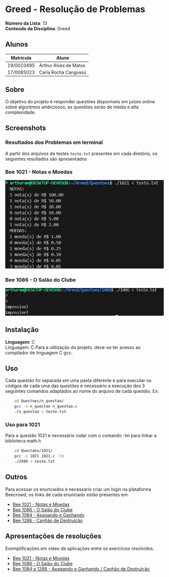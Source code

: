 # Greed - Resolução de Problemas

**Número da Lista**: 13 <br>
**Conteúdo da Disciplina**: Greed<br>

## Alunos
|Matrícula | Aluno |
| -- | -- |
| 19/0010495  |  Arthur Alves de Matos |
| 17/0085023  |  Carla Rocha Cangussú |

## Sobre
O objetivo do projeto é responder questões disponíveis em juízes online sobre algoritmos ambiciosos, as questões serão de média e alta complexidade.

## Screenshots
### Resultados dos Problemas em terminal
A partir dos arquivos de testes `teste.txt` presentes em cada diretório, os seguintes resultados são apresentados

### Bee 1021 - Notas e Moedas
![1021](/screenshots/1021.png)

### Bee 1086 - O Salão do Clube
![1086](/screenshots/1086.png)

## Instalação 
**Linguagem**: C<br>
Linguagem: C
Para a utilização do projeto, deve-se ter acesso ao compilador de linguagem C gcc.

## Uso 
Cada questão foi separada em uma pasta diferente e para executar os códigos de cada uma das questões é necessário a execução dos 3 seguintes comandos adaptados ao nome do arquivo de cada questão. Ex:

```sh
    cd Questoes/n_questao/
    gcc -o n_questao n_questao.c
    ./n_questao < teste.txt
```

### Uso para 1021
Para a questão 1021 é necessário rodar com o comando -lm para linkar a biblioteca math.h

```sh
    cd Questoes/1021/
    gcc -o 1021 1021.c -lm
    ./2490 < teste.txt
```

## Outros 
Para acessar os enunciados é necessário criar um login na plataforma Beecrowd, os links de cada enunciado estão presentes em:

- [Bee 1021 - Notas e Moedas](https://judge.beecrowd.com/pt/problems/view/1021)
- [Bee 1086 - O Salão do Clube](https://judge.beecrowd.com/pt/problems/view/1086)
- [Bee 1084 - Apagando e Ganhando](https://judge.beecrowd.com/pt/problems/view/1084)
- [Bee 1288 -  Canhão de Destruição](https://judge.beecrowd.com/pt/problems/view/1288)

## Apresentações de resoluções
Exemplificações em vídeo de aplicações entre os exercicios resolvidos.

- [Bee 1021 - Notas e Moedas](https://drive.google.com/file/d/1h8xpK7BcfBP8Mx6G4UgJe5YbX36VP7DY/view)
- [Bee 1086 - O Salão do Clube](https://drive.google.com/file/d/1a48_syhk07IYdQYq6pJSj51GTIwAVft8/view)
- [Bee 1084 e 1288 - Apagando e Ganhando / Canhão de Destruição](https://unbbr.sharepoint.com/sites/Contaprivada/Documentos%20Compartilhados/General/Recordings/Reuni%C3%A3o%20em%20_General_-20240729_232246-Grava%C3%A7%C3%A3o%20de%20Reuni%C3%A3o.mp4?web=1&referrer=Teams.TEAMS-ELECTRON&referrerScenario=MeetingChicletGetLink.view)
